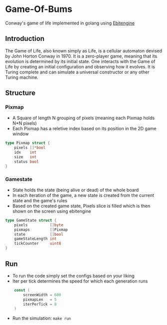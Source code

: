 # Game-Of-Bums
Conway's game of life implemented in golang using [Ebitengine](https://github.com/hajimehoshi/ebiten)

## Introduction

The Game of Life, also known simply as Life, is a cellular automaton devised by John Horton Conway in 1970. It is a zero-player game, meaning that its evolution is determined by its initial state. One interacts with the Game of Life by creating an initial configuration and observing how it evolves. It is Turing complete and can simulate a universal constructor or any other Turing machine.

## Structure
### Pixmap
- A Square of length N grouping of pixels (meaning each Pixmap holds N*N pixels)
- Each Pixmap has a reletive index based on its position in the 2D game window
```go
type Pixmap struct {
	pixels []*bool
	idx    int
	size   int
	status bool
}
```
### Gamestate
- State holds the state (being alive or dead) of the whole board
- In each iteration of the game, a new state is created from the current state and the game's rules
- Based on the created game state, Pixels slice is filled which is then shown on the screen using ebitengine
```go
type GameState struct {
	pixels          []byte
	pixmaps         []Pixmap
	state           []bool
	gameStateLength int
	tickCounter     uint8
}
```
## Run
- To run the code simply set the configs based on your liking
- Iter per tick determines the speed for which each generation runs
```go
	const (
		screenWidth = 600
		pixmapLen   = 5
		iterPerTick = 8
	)
```
 - Run the simulation: `make run`